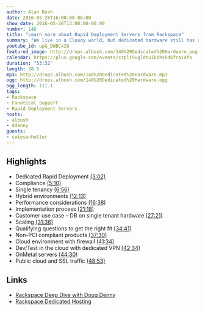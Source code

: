 ```yaml
---
author: Alan Bush
date: 2016-05-26T16:00:00-06:00
show_date: 2016-05-26T13:00:00-06:00
number: 148
title: "Learn more about Rapid Deployment Servers from Rackspace"
summary: "We live in a Cloudy world, but dedicated hardware still has a very strong place in application architecture. We're diving into some of the use cases for dedicated hardware in a cloud environment, and one of the ways we can rapidly deploy that hardware for our customers."
youtube_id: upG_DWBCx28
featured_image: http://drops.albush.com/148%20Dedicated%20Hardware.png
calendar: https://plus.google.com/events/crpli9ugldtu1kbhskd6frai4fo
duration: "53:32"
length: 38.5
mp3: http://drops.albush.com/148%20Dedicated%20Hardware.mp3
ogg: http://drops.albush.com/148%20Dedicated%20Hardware.ogg
ogg_length: 111.1
tags:
- Rackspace
- Fanatical Support
- Rapid Deployment Servers
hosts:
- albush
- ddenny
guests:
- cwiesenhutter
---
```


<!--more-->

## Highlights

- Dedicated Rapid Deployment [(3:02)](https://youtu.be/upG_DWBCx28?t=3m02s)
- Compliance [(5:10)](https://youtu.be/upG_DWBCx28?t=5m10s)
- Single tenancy [(6:56)](https://youtu.be/upG_DWBCx28?t=6m56s)
- Hybrid environments [(12:13)](https://youtu.be/upG_DWBCx28?t=12m13s)
- Performance considerations [(16:38)](https://youtu.be/upG_DWBCx28?t=16m38s)
- Implementation process [(21:18)](https://youtu.be/upG_DWBCx28?t=21m18s)
- Customer use case – DB on single tenant hardware [(27:21)](https://youtu.be/upG_DWBCx28?t=27m21s)
- Scaling [(31:36)](https://youtu.be/upG_DWBCx28?t=31m36s)
- Qualifying questions to get the right fit [(34:41)](https://youtu.be/upG_DWBCx28?t=34m41s)
- Non-PCI compliant products [(37:30)](https://youtu.be/upG_DWBCx28?t=37m30s)
- Cloud environment with firewall [(41:34)](https://youtu.be/upG_DWBCx28?t=41m34s)
- Dev/Test in the cloud with dedicated VPN [(42:34)](https://youtu.be/upG_DWBCx28?t=42m34s)
- OnMetal servers [(44:30)](https://youtu.be/upG_DWBCx28?t=44m30s)
- Public cloud and SSL traffic [(48:53)](https://youtu.be/upG_DWBCx28?t=48m53s)

## Links

- [Rackspace Deep Dive with Doug Denny](http://go.rackspace.com/dedicated-servers-deepdive.html)
- [Rackspace Dedicated Hosting](https://www.rackspace.com/en-us/dedicated-servers/hosting)
